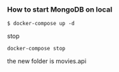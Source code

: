 
### How to start MongoDB on local
`$ docker-compose up -d`

stop

`docker-compose stop`

the new folder is movies.api
